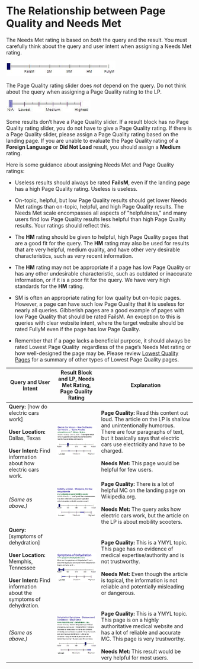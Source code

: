 # The Relationship between Page Quality and Needs Met

The Needs Met rating is based on _both_ the query and the result. You must carefully think about the query and user intent when assigning a Needs Met rating.

![](../images/needs-met-na.jpg)

The Page Quality rating slider does _not_ depend on the query. Do not think about the query when assigning a Page Quality rating to the LP.

![](../images/eat-na.jpg)

Some results don’t have a Page Quality slider. If a result block has no Page Quality rating slider, you do not have to give a Page Quality rating. If there is a Page Quality slider, please assign a Page Quality rating based on the landing page. If you are unable to evaluate the Page Quality rating of a **Foreign Language** or **Did Not Load** result, you should assign a **Medium** rating.

Here is some guidance about assigning Needs Met and Page Quality ratings:

- Useless results should always be rated **FailsM**, even if the landing page has a high Page Quality rating. Useless is useless.

- On-topic, helpful, but low Page Quality results should get lower Needs Met ratings than on-topic, helpful, and high Page Quality results. The Needs Met scale encompasses all aspects of "helpfulness," and many users find low Page Quality results less helpful than high Page Quality results. Your ratings should reflect this.

- The **HM** rating should be given to helpful, high Page Quality pages that are a good fit for the query. The **HM** rating may also be used for results that are very helpful, medium quality, and have other very desirable characteristics, such as very recent information.

- The **HM** rating may not be appropriate if a page has low Page Quality or has any other undesirable characteristic, such as outdated or inaccurate information, or if it is a poor fit for the query. We have very high standards for the **HM** rating.

- SM is often an appropriate rating for low quality but on-topic pages. However, a page can have such low Page Quality that it is useless for nearly all queries. Gibberish pages are a good example of pages with low Page Quality that should be rated FailsM. An exception to this is queries with clear website intent, where the target website should be rated FullyM even if the page has low Page Quality.

- Remember that if a page lacks a beneficial purpose, it should always be rated Lowest Page Quality ­ regardless of the page’s Needs Met rating or how well­-designed the page may be. Please review [Lowest Quality Pages](../page-quality-rating-guideline/7-lowest-quality-pages) for a summary of other types of Lowest Page Quality pages.

Query and User Intent|Result Block and LP, Needs Met Rating, Page Quality Rating|Explanation
---|---|---
**Query:** [how do electric cars work]<br><br>**User Location:** Dallas, Texas<br><br>**User Intent:** Find information about how electric cars work.|![](../images/img628.jpg)<br>![](../images/sm.jpg)![](../images/low.jpg)|**Page Quality:** Read this content out loud. The article on the LP is shallow and unintentionally humorous. There are four paragraphs of text, but it basically says that electric cars use electricity and have to be charged.<br><br>**Needs Met:** This page would be helpful for few users.
*(Same as above.)*|![](../images/img631.jpg)<br>![](../images/failsm.jpg)![](../images/medium+narrow.jpg)|**Page Quality:** There is a lot of helpful MC on the landing page on Wikipedia.org.<br><br>**Needs Met:** The query asks how electric cars work, but the article on the LP is about mobility scooters.
**Query:** [symptoms of dehydration]<br><br>**User Location:** Memphis, Tennessee<br><br>**User Intent:** Find information about the symptoms of dehydration.|![](../images/img634.jpg)<br>![](../images/failsm-narrow.jpg)![](../images/lowest-narrow.jpg)|**Page Quality:** This is a YMYL topic. This page has no evidence of medical expertise/authority and is not trustworthy.<br><br>**Needs Met:** Even though the article is topical, the information is not reliable and potentially misleading or dangerous.
*(Same as above.)*|![](../images/img637.jpg)<br>![](../images/hm.jpg)![](../images/high+narrow.jpg)|**Page Quality:** This is a YMYL topic. This page is on a highly authoritative medical website and has a lot of reliable and accurate MC. This page is very trustworthy.<br><br>**Needs Met:** This result would be very helpful for most users.
